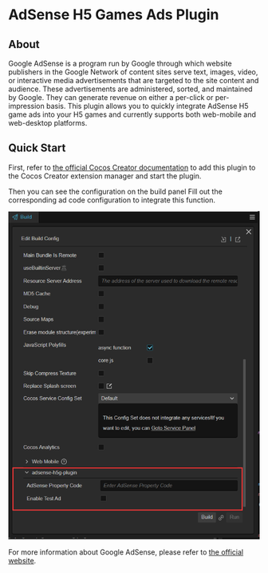 # AdSense H5 Games Ads Plugin

## About

Google AdSense is a program run by Google through which website publishers in the Google Network of content sites serve text, images, video, or interactive media advertisements that are targeted to the site content and audience. These advertisements are administered, sorted, and maintained by Google. They can generate revenue on either a per-click or per-impression basis. This plugin allows you to quickly integrate AdSense H5 game ads into your H5 games and currently supports both web-mobile and web-desktop platforms.

## Quick Start

First, refer to [the official Cocos Creator documentation](https://docs.cocos.com/creator/manual/zh/editor/extension/install.html) to add this plugin to the Cocos Creator extension manager and start the plugin.

Then you can see the configuration on the build panel Fill out the corresponding ad code configuration to integrate this function.

![options](./images/options.png)
<!-- 
You can get the attribute codes by referring to [the documentation on the forum for obtaining Adsense attribute codes](https://support.google.com/adsense/answer/9274019). -->

For more information about Google AdSense, please refer to [the official website](https://www.google.com/adsense/new/u/0/pub-4552344828371429/onboarding).
